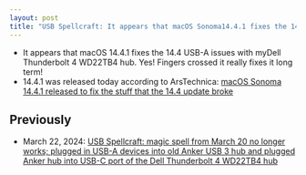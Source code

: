 ```yaml
---
layout: post
title: "USB Spellcraft: It appears that macOS Sonoma14.4.1 fixes the 14.4 USB-A issues with myDell Thunderbolt 4 WD22TB4 hub"
---
```


* It appears that macOS 14.4.1 fixes the 14.4 USB-A issues with myDell Thunderbolt 4 WD22TB4 hub. Yes! Fingers crossed it really fixes it long term!
* 14.4.1 was released today according to ArsTechnica: [macOS Sonoma 14.4.1 released to fix the stuff that the 14.4 update broke](https://arstechnica.com/gadgets/2024/03/macos-sonoma-14-4-1-released-to-fix-the-stuff-that-the-14-4-update-broke/)

## Previously
* March 22, 2024: [USB Spellcraft: magic spell from March 20 no longer works; plugged in USB-A devices into old Anker USB 3 hub and plugged Anker hub into USB-C port of the Dell Thunderbolt 4 WD22TB4 hub]()
